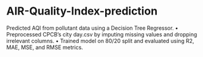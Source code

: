 # AIR-Quality-Index-prediction
Predicted AQI from pollutant data using a Decision Tree Regressor.
• Preprocessed CPCB’s city day.csv by imputing missing values and dropping irrelevant columns.
• Trained model on 80/20 split and evaluated using R2, MAE, MSE, and RMSE metrics.
